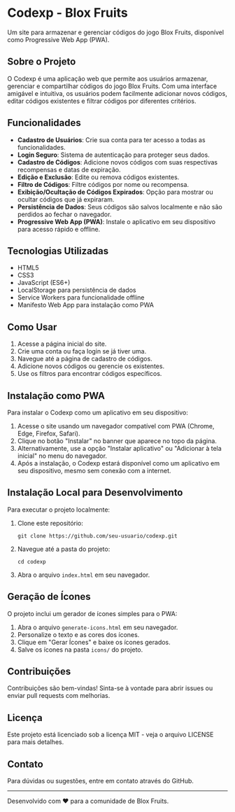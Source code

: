 # Codexp - Blox Fruits

Um site para armazenar e gerenciar códigos do jogo Blox Fruits, disponível como Progressive Web App (PWA).

## Sobre o Projeto

O Codexp é uma aplicação web que permite aos usuários armazenar, gerenciar e compartilhar códigos do jogo Blox Fruits. Com uma interface amigável e intuitiva, os usuários podem facilmente adicionar novos códigos, editar códigos existentes e filtrar códigos por diferentes critérios.

## Funcionalidades

- **Cadastro de Usuários**: Crie sua conta para ter acesso a todas as funcionalidades.
- **Login Seguro**: Sistema de autenticação para proteger seus dados.
- **Cadastro de Códigos**: Adicione novos códigos com suas respectivas recompensas e datas de expiração.
- **Edição e Exclusão**: Edite ou remova códigos existentes.
- **Filtro de Códigos**: Filtre códigos por nome ou recompensa.
- **Exibição/Ocultação de Códigos Expirados**: Opção para mostrar ou ocultar códigos que já expiraram.
- **Persistência de Dados**: Seus códigos são salvos localmente e não são perdidos ao fechar o navegador.
- **Progressive Web App (PWA)**: Instale o aplicativo em seu dispositivo para acesso rápido e offline.

## Tecnologias Utilizadas

- HTML5
- CSS3
- JavaScript (ES6+)
- LocalStorage para persistência de dados
- Service Workers para funcionalidade offline
- Manifesto Web App para instalação como PWA

## Como Usar

1. Acesse a página inicial do site.
2. Crie uma conta ou faça login se já tiver uma.
3. Navegue até a página de cadastro de códigos.
4. Adicione novos códigos ou gerencie os existentes.
5. Use os filtros para encontrar códigos específicos.

## Instalação como PWA

Para instalar o Codexp como um aplicativo em seu dispositivo:

1. Acesse o site usando um navegador compatível com PWA (Chrome, Edge, Firefox, Safari).
2. Clique no botão "Instalar" no banner que aparece no topo da página.
3. Alternativamente, use a opção "Instalar aplicativo" ou "Adicionar à tela inicial" no menu do navegador.
4. Após a instalação, o Codexp estará disponível como um aplicativo em seu dispositivo, mesmo sem conexão com a internet.

## Instalação Local para Desenvolvimento

Para executar o projeto localmente:

1. Clone este repositório:
   ```
   git clone https://github.com/seu-usuario/codexp.git
   ```
2. Navegue até a pasta do projeto:
   ```
   cd codexp
   ```
3. Abra o arquivo `index.html` em seu navegador.

## Geração de Ícones

O projeto inclui um gerador de ícones simples para o PWA:

1. Abra o arquivo `generate-icons.html` em seu navegador.
2. Personalize o texto e as cores dos ícones.
3. Clique em "Gerar Ícones" e baixe os ícones gerados.
4. Salve os ícones na pasta `icons/` do projeto.

## Contribuições

Contribuições são bem-vindas! Sinta-se à vontade para abrir issues ou enviar pull requests com melhorias.

## Licença

Este projeto está licenciado sob a licença MIT - veja o arquivo LICENSE para mais detalhes.

## Contato

Para dúvidas ou sugestões, entre em contato através do GitHub.

---

Desenvolvido com ❤️ para a comunidade de Blox Fruits.
